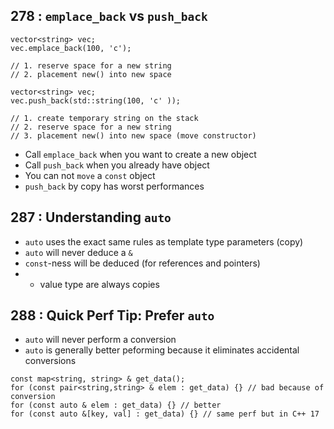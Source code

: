 ## 278 : `emplace_back` vs `push_back`

```
vector<string> vec;
vec.emplace_back(100, 'c');

// 1. reserve space for a new string
// 2. placement new() into new space
```

```
vector<string> vec;
vec.push_back(std::string(100, 'c' ));

// 1. create temporary string on the stack
// 2. reserve space for a new string
// 3. placement new() into new space (move constructor)
```
- Call `emplace_back` when you want to create a new object
- Call `push_back` when you already have object
- You can not `move` a `const` object
- `push_back` by copy has worst performances

## 287 : Understanding `auto`

- `auto` uses the exact same rules as template type parameters (copy)
- `auto` will never deduce a `&`
- `const`-ness will be deduced (for references and pointers)
- * value type are always copies

## 288 : Quick Perf Tip: Prefer `auto`

- `auto` will never perform a conversion
- `auto` is generally better peforming because it eliminates accidental conversions
```
const map<string, string> & get_data();
for (const pair<string,string> & elem : get_data) {} // bad because of conversion
for (const auto & elem : get_data) {} // better
for (const auto &[key, val] : get_data) {} // same perf but in C++ 17
```

